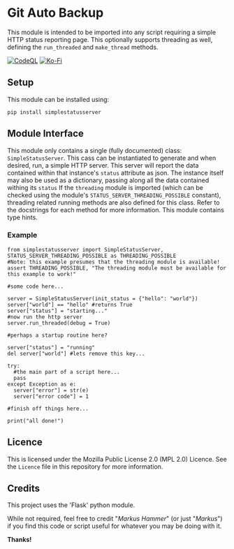# Git Auto Backup

This module is intended to be imported into any script requiring a simple HTTP status reporting page.
This optionally supports threading as well, defining the ```run_threaded``` and ```make_thread``` methods.

[![CodeQL](https://github.com/MarkusHammer/SimpleStatusServer/actions/workflows/codeql.yml/badge.svg)](https://github.com/MarkusHammer/SimpleStatusServer/actions/workflows/codeql.yml) [![Ko-Fi](https://img.shields.io/badge/Ko--fi-F16061?style=for-the-badge&logo=ko-fi&logoColor=white)](https://ko-fi.com/markushammer)

## Setup

This module can be installed using:

``pip install simplestatusserver``

## Module Interface

This module only contains a single (fully documented) class: ```SimpleStatusServer```.
This cass can be instantiated to generate and when desired, run, a simple HTTP server.
This server will report the data contained within that instance's ```status``` attribute as json.
The instance itself may also be used as a dictionary, passing along all the data contained withing its ```status```
If the ```threading``` module is imported (which can be checked using the module's ```STATUS_SERVER_THREADING_POSSIBLE``` constant), threading related running methods are also defined for this class.
Refer to the docstrings for each method for more information.
This module contains type hints.

### Example

```python:
from simplestatusserver import SimpleStatusServer, STATUS_SERVER_THREADING_POSSIBLE as THREADING_POSSIBLE
#Note: this example presumes that the threading module is available!
assert THREADING_POSSIBLE, "The threading module must be available for this example to work!"

#some code here...

server = SimpleStatusServer(init_status = {"hello": "world"})
server["world"] == "hello" #returns True
server["status"] = "starting..."
#now run the http server
server.run_threaded(debug = True)

#perhaps a startup routine here?

server["status"] = "running"
del server["world"] #lets remove this key...

try:
  #the main part of a script here...
  pass
except Exception as e:
  server["error"] = str(e)
  server["error code"] = 1

#finish off things here...

print("all done!")

```

## Licence

This is licensed under the Mozilla Public License 2.0 (MPL 2.0) Licence. See the ``Licence`` file in this repository for more information.

## Credits

This project uses the 'Flask' python module.

While not required, feel free to credit "*Markus Hammer*" (or just "*Markus*") if you find this code or script useful for whatever you may be doing with it.

**Thanks!**
